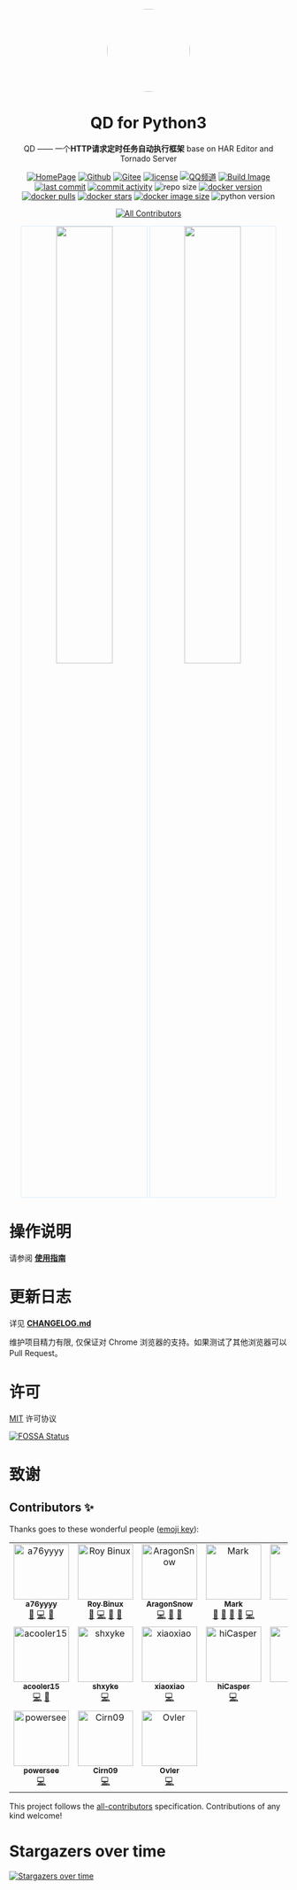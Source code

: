 <p align="center">
   <a href="https://github.com/qd-today/qd">
   <img style="border-radius:50%" width="150" src="https://fastly.jsdelivr.net/gh/qd-today/qd@master/web/static/img/icon.png">
   </a>
</p>

<h1 align="center">QD for Python3</h1>

<div align="center">
QD —— 一个<b>HTTP请求定时任务自动执行框架</b> base on HAR Editor and Tornado Server

[![HomePage][HomePage-image]][HomePage-url]
[![Github][Github-image]][Github-url]
[![Gitee][Gitee-image]][Gitee-url]
[![license][github-license-image]][github-license-url]
[![QQ频道][QQPD-image]][QQPD-url]
[![Build Image][workflow-image]][workflow-url]
[![last commit][last-commit-image]][last-commit-url]
[![commit activity][commit-activity-image]][commit-activity-url]
![repo size][repo-size-image]
[![docker version][docker-version-image]][docker-version-url]
[![docker pulls][docker-pulls-image]][docker-pulls-url]
[![docker stars][docker-stars-image]][docker-stars-url]
[![docker image size][docker-image-size-image]][docker-image-size-url]
![python version][python-version-image]
<!-- ALL-CONTRIBUTORS-BADGE:START - Do not remove or modify this section -->
[![All Contributors](https://img.shields.io/badge/all_contributors-17-orange.svg?style=flat-square)](#contributors-)
<!-- ALL-CONTRIBUTORS-BADGE:END -->

[HomePage-image]: https://img.shields.io/badge/HomePage-QD--Today-brightgreen
[HomePage-url]: https://qd.a76yyyy.cn
[Github-image]: https://img.shields.io/static/v1?label=Github&message=QD&color=brightgreen
[Github-url]: https://github.com/qd-today/qd/
[Gitee-image]: https://img.shields.io/static/v1?label=Gitee&message=QD&color=brightgreen
[Gitee-url]: https://gitee.com/qd-today/qd/
[github-license-image]: https://img.shields.io/github/license/qd-today/qd
[github-license-url]: https://github.com/qd-today/qd/blob/master/LICENSE
[QQPD-image]: https://img.shields.io/static/v1?label=QQ%E9%A2%91%E9%81%93&message=QD&color=brightgreen
[QQPD-url]: https://pd.qq.com/s/g9qaiue25
[workflow-image]: https://github.com/qd-today/qd/actions/workflows/Publish%20Package.yml/badge.svg
[workflow-url]: https://github.com/qd-today/qd/actions/workflows/Publish%20Package.yml
[last-commit-image]: https://img.shields.io/github/last-commit/qd-today/qd
[last-commit-url]: https://github.com/qd-today/qd/
[commit-activity-image]: https://img.shields.io/github/commit-activity/m/qd-today/qd
[commit-activity-url]: https://github.com/qd-today/qd/
[repo-size-image]: https://img.shields.io/github/repo-size/qd-today/qd
[docker-version-image]: https://img.shields.io/docker/v/qdtoday/qd/latest?style=flat
[docker-version-url]: https://hub.docker.com/r/qdtoday/qd/tags?latest
[docker-pulls-image]: https://img.shields.io/docker/pulls/qdtoday/qd?style=flat
[docker-pulls-url]: https://hub.docker.com/r/qdtoday/qd
[docker-stars-image]: https://img.shields.io/docker/stars/qdtoday/qd?style=flat
[docker-stars-url]: https://hub.docker.com/r/qdtoday/qd
[docker-image-size-image]: https://img.shields.io/docker/image-size/qdtoday/qd/latest?style=flat&arch=amd64
[docker-image-size-url]: https://hub.docker.com/r/qdtoday/qd
[python-version-image]: https://img.shields.io/github/pipenv/locked/python-version/qd-today/qd

</div>

<p align="center">
   <img width="45%" style="border:solid 1px #DCEBFB" src="https://fastly.jsdelivr.net/gh/qd-today/qd@master/web/docs/public/login.png" >
   <img width="45%" style="border:solid 1px #DCEBFB" src="https://fastly.jsdelivr.net/gh/qd-today/qd@master/web/docs/public/index.png">
</p>

操作说明
==========

请参阅 **[使用指南](https://qd-today.github.io/qd/zh_CN/)**

更新日志
===========

详见 **[CHANGELOG.md](./CHANGELOG.md)**

维护项目精力有限, 仅保证对 Chrome 浏览器的支持。如果测试了其他浏览器可以 Pull Request。

许可
===========

[MIT](https://fastly.jsdelivr.net/gh/qd-today/qd@master/LICENSE) 许可协议

[![FOSSA Status](https://app.fossa.com/api/projects/git%2Bgithub.com%2Fqd-today%2Fqd.svg?type=large)](https://app.fossa.com/projects/git%2Bgithub.com%2Fqd-today%2Fqd?ref=badge_large)

致谢
===========

## Contributors ✨

Thanks goes to these wonderful people ([emoji key](https://allcontributors.org/docs/en/emoji-key)):

<!-- ALL-CONTRIBUTORS-LIST:START - Do not remove or modify this section -->
<!-- prettier-ignore-start -->
<!-- markdownlint-disable -->
<table>
  <tbody>
    <tr>
      <td align="center" valign="top" width="14.28%"><a href="http://www.a76yyyy.cn"><img src="https://avatars.githubusercontent.com/u/56478790?v=4?s=100" width="100px;" alt="a76yyyy"/><br /><sub><b>a76yyyy</b></sub></a><br /><a href="#design-a76yyyy" title="Design">🎨</a> <a href="https://github.com/qd-today/qd/commits?author=a76yyyy" title="Code">💻</a> <a href="#maintenance-a76yyyy" title="Maintenance">🚧</a></td>
      <td align="center" valign="top" width="14.28%"><a href="http://binux.me/"><img src="https://avatars.githubusercontent.com/u/646451?v=4?s=100" width="100px;" alt="Roy Binux"/><br /><sub><b>Roy Binux</b></sub></a><br /><a href="#design-Binux" title="Design">🎨</a> <a href="https://github.com/qd-today/qd/commits?author=Binux" title="Code">💻</a> <a href="#maintenance-Binux" title="Maintenance">🚧</a> <a href="https://github.com/qd-today/qd/commits?author=Binux" title="Documentation">📖</a></td>
      <td align="center" valign="top" width="14.28%"><a href="https://github.com/AragonSnow"><img src="https://avatars.githubusercontent.com/u/22835918?v=4?s=100" width="100px;" alt="AragonSnow"/><br /><sub><b>AragonSnow</b></sub></a><br /><a href="https://github.com/qd-today/qd/commits?author=AragonSnow" title="Code">💻</a> <a href="#design-AragonSnow" title="Design">🎨</a> <a href="#maintenance-AragonSnow" title="Maintenance">🚧</a></td>
      <td align="center" valign="top" width="14.28%"><a href="https://www.quchao.net"><img src="https://avatars.githubusercontent.com/u/36469805?v=4?s=100" width="100px;" alt="Mark"/><br /><sub><b>Mark</b></sub></a><br /><a href="#design-Mark-1215" title="Design">🎨</a> <a href="#blog-Mark-1215" title="Blogposts">📝</a> <a href="https://github.com/qd-today/qd/commits?author=Mark-1215" title="Documentation">📖</a> <a href="#maintenance-Mark-1215" title="Maintenance">🚧</a> <a href="https://github.com/qd-today/qd/commits?author=Mark-1215" title="Code">💻</a></td>
      <td align="center" valign="top" width="14.28%"><a href="https://github.com/cdpidan"><img src="https://avatars.githubusercontent.com/u/8141453?v=4?s=100" width="100px;" alt="pidan"/><br /><sub><b>pidan</b></sub></a><br /><a href="#design-cdpidan" title="Design">🎨</a></td>
      <td align="center" valign="top" width="14.28%"><a href="https://buzhibujue.cf"><img src="https://avatars.githubusercontent.com/u/24644841?v=4?s=100" width="100px;" alt="buzhibujue"/><br /><sub><b>buzhibujue</b></sub></a><br /><a href="https://github.com/qd-today/qd/commits?author=buzhibujuelb" title="Code">💻</a></td>
      <td align="center" valign="top" width="14.28%"><a href="https://github.com/billypon"><img src="https://avatars.githubusercontent.com/u/1763302?v=4?s=100" width="100px;" alt="billypon"/><br /><sub><b>billypon</b></sub></a><br /><a href="https://github.com/qd-today/qd/commits?author=billypon" title="Code">💻</a></td>
    </tr>
    <tr>
      <td align="center" valign="top" width="14.28%"><a href="http://www.lingyan8.com"><img src="https://avatars.githubusercontent.com/u/19186382?v=4?s=100" width="100px;" alt="acooler15"/><br /><sub><b>acooler15</b></sub></a><br /><a href="https://github.com/qd-today/qd/commits?author=acooler15" title="Code">💻</a> <a href="#maintenance-acooler15" title="Maintenance">🚧</a></td>
      <td align="center" valign="top" width="14.28%"><a href="https://github.com/aa889788"><img src="https://avatars.githubusercontent.com/u/16019986?v=4?s=100" width="100px;" alt="shxyke"/><br /><sub><b>shxyke</b></sub></a><br /><a href="https://github.com/qd-today/qd/commits?author=aa889788" title="Code">💻</a></td>
      <td align="center" valign="top" width="14.28%"><a href="https://github.com/gxitm"><img src="https://avatars.githubusercontent.com/u/2405087?v=4?s=100" width="100px;" alt="xiaoxiao"/><br /><sub><b>xiaoxiao</b></sub></a><br /><a href="https://github.com/qd-today/qd/commits?author=gxitm" title="Code">💻</a></td>
      <td align="center" valign="top" width="14.28%"><a href="https://blog.hicasper.com"><img src="https://avatars.githubusercontent.com/u/25276620?v=4?s=100" width="100px;" alt="hiCasper"/><br /><sub><b>hiCasper</b></sub></a><br /><a href="https://github.com/qd-today/qd/commits?author=hiCasper" title="Code">💻</a></td>
      <td align="center" valign="top" width="14.28%"><a href="https://github.com/ckx000"><img src="https://avatars.githubusercontent.com/u/5800591?v=4?s=100" width="100px;" alt="旋子"/><br /><sub><b>旋子</b></sub></a><br /><a href="https://github.com/qd-today/qd/commits?author=ckx000" title="Code">💻</a></td>
      <td align="center" valign="top" width="14.28%"><a href="https://github.com/chen8945"><img src="https://avatars.githubusercontent.com/u/44148812?v=4?s=100" width="100px;" alt="chen8945"/><br /><sub><b>chen8945</b></sub></a><br /><a href="https://github.com/qd-today/qd/commits?author=chen8945" title="Code">💻</a></td>
      <td align="center" valign="top" width="14.28%"><a href="https://github.com/seiuneko"><img src="https://avatars.githubusercontent.com/u/25706824?v=4?s=100" width="100px;" alt="seiuneko"/><br /><sub><b>seiuneko</b></sub></a><br /><a href="https://github.com/qd-today/qd/commits?author=seiuneko" title="Code">💻</a></td>
    </tr>
    <tr>
      <td align="center" valign="top" width="14.28%"><a href="https://github.com/powersee"><img src="https://avatars.githubusercontent.com/u/38074760?v=4?s=100" width="100px;" alt="powersee"/><br /><sub><b>powersee</b></sub></a><br /><a href="https://github.com/qd-today/qd/commits?author=powersee" title="Code">💻</a></td>
      <td align="center" valign="top" width="14.28%"><a href="https://github.com/Cirn09"><img src="https://avatars.githubusercontent.com/u/25722111?v=4?s=100" width="100px;" alt="Cirn09"/><br /><sub><b>Cirn09</b></sub></a><br /><a href="https://github.com/qd-today/qd/commits?author=Cirn09" title="Code">💻</a></td>
      <td align="center" valign="top" width="14.28%"><a href="https://github.com/Ovler-Young"><img src="https://avatars.githubusercontent.com/u/44089074?v=4?s=100" width="100px;" alt="Ovler"/><br /><sub><b>Ovler</b></sub></a><br /><a href="https://github.com/qd-today/qd/commits?author=Ovler-Young" title="Code">💻</a></td>
    </tr>
  </tbody>
</table>

<!-- markdownlint-restore -->
<!-- prettier-ignore-end -->

<!-- ALL-CONTRIBUTORS-LIST:END -->

This project follows the [all-contributors](https://github.com/all-contributors/all-contributors) specification. Contributions of any kind welcome!

Stargazers over time
===========

[![Stargazers over time](https://starchart.cc/qd-today/qd.svg)](https://starchart.cc/qd-today/qd)
